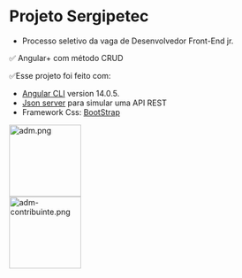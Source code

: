 # Projeto Sergipetec

- Processo seletivo da vaga de Desenvolvedor Front-End jr.

✅ Angular+ com método CRUD


✅Esse projeto foi feito com:
- [Angular CLI](https://github.com/angular/angular-cli) version 14.0.5.
- [Json server](https://github.com/typicode/json-server) para simular uma API REST 
- Framework Css: [BootStrap](https://getbootstrap.com/)


<div >
   <img align="center" alt="adm.png" height="130"  ;    src="https://ibb.co/0cvpBS4">
    
</div>
<div> <img align="center" alt="adm-contribuinte.png" height="130"  ;    src="https://ibb.co/2NJCcYQ">
  </div>
